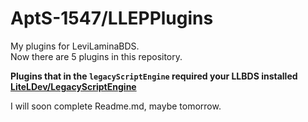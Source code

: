 # AptS-1547/LLEPPlugins
My plugins for LeviLaminaBDS.  
Now there are 5 plugins in this repository.  

**Plugins that in the `legacyScriptEngine` required your LLBDS installed [LiteLDev/LegacyScriptEngine](https://github.com/LiteLDev/LegacyScriptEngine)**  

I will soon complete Readme.md, maybe tomorrow.
